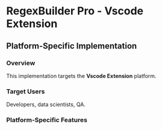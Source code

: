 # RegexBuilder Pro - Vscode Extension

## Platform-Specific Implementation

### Overview
This implementation targets the **Vscode Extension** platform.

### Target Users
Developers, data scientists, QA.

### Platform-Specific Features
